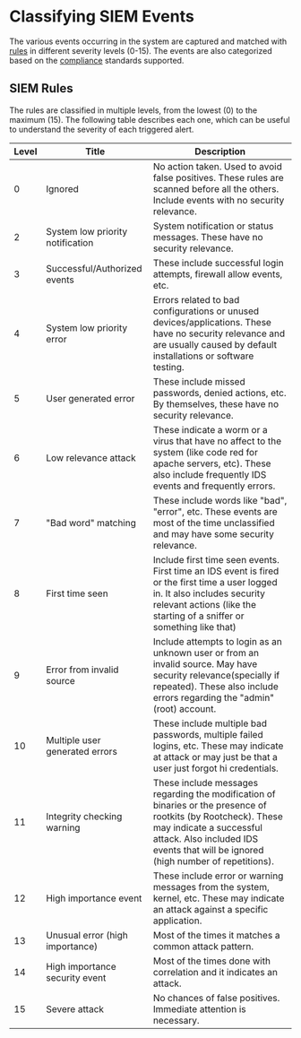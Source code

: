 # Classifying SIEM Events

The various events occurring in the system are captured and matched with [rules](#siem-rules) in different severity levels \(0-15\). The events are also categorized based on the [compliance](#siem-compliance-types) standards supported. 

## SIEM Rules

The rules are classified in multiple levels, from the lowest (0) to the maximum (15). The following table describes each one, which can be useful to understand the severity of each triggered alert.

| Level | Title                            | Description                                                  |
| ----- | -------------------------------- | ------------------------------------------------------------ |
| 0     | Ignored                          | No action taken. Used to avoid false positives. These rules are scanned before all the others. Include events with no security relevance. |
| 2     | System low priority notification | System notification or status messages. These have no security relevance. |
| 3     | Successful/Authorized events     | These include successful login attempts, firewall allow events, etc. |
| 4     | System low priority error        | Errors related to bad configurations or unused devices/applications. These have no security relevance and are usually caused by default  installations or software testing. |
| 5     | User generated error             | These include missed passwords, denied actions, etc.  By themselves, these have no security relevance. |
| 6     | Low relevance attack             | These indicate a worm or a virus that have no affect to the  system (like code red for apache servers, etc). These also include frequently IDS events and frequently errors. |
| 7     | "Bad word" matching              | These include words like "bad", "error", etc.  These events are most of the time unclassified and may have some  security relevance. |
| 8     | First time seen                  | Include first time seen events. First time an IDS event is fired  or the first time a user logged in. It also includes security relevant actions (like the starting of a  sniffer or something like that) |
| 9     | Error from invalid source        | Include attempts to login as an unknown user or from an invalid source. May have security relevance(specially if repeated). These also include errors regarding the "admin" (root) account. |
| 10    | Multiple user generated errors   | These include multiple bad passwords, multiple failed logins, etc. These may indicate at attack or may just be that a user just forgot  hi credentials. |
| 11    | Integrity checking warning       | These include messages regarding the modification of binaries or  the presence of rootkits (by Rootcheck). These may indicate a successful attack. Also included IDS events that will be ignored (high number of repetitions). |
| 12    | High importance event            | These include error or warning messages from the system, kernel, etc. These may indicate an attack against a specific application. |
| 13    | Unusual error (high importance)  | Most of the times it matches a common attack pattern.        |
| 14    | High importance security event   | Most of the times done with correlation and it indicates an attack. |
| 15    | Severe attack                    | No chances of false positives. Immediate attention is necessary. |
